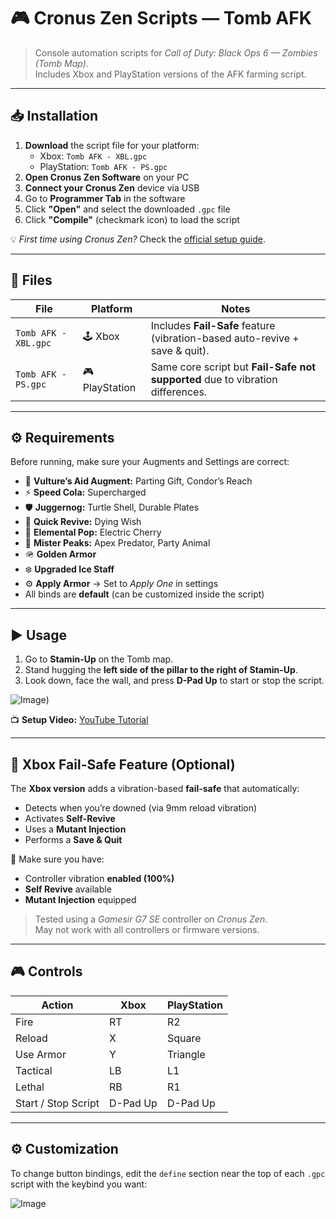 # 🎮 Cronus Zen Scripts — Tomb AFK

> Console automation scripts for *Call of Duty: Black Ops 6 — Zombies (Tomb Map)*.  
> Includes Xbox and PlayStation versions of the AFK farming script.

---
## 📥 Installation

1. **Download** the script file for your platform:
   - Xbox: `Tomb AFK - XBL.gpc`
   - PlayStation: `Tomb AFK - PS.gpc`
2. **Open Cronus Zen Software** on your PC
3. **Connect your Cronus Zen** device via USB
4. Go to **Programmer Tab** in the software
5. Click **"Open"** and select the downloaded `.gpc` file
6. Click **"Compile"** (checkmark icon) to load the script

💡 *First time using Cronus Zen?* Check the [official setup guide](https://cronusmax.com/zen/guide/).

---

## 📁 Files

| File | Platform | Notes |
|------|-----------|-------|
| `Tomb AFK - XBL.gpc` | 🕹️ Xbox | Includes **Fail-Safe** feature (vibration-based auto-revive + save & quit). |
| `Tomb AFK - PS.gpc`  | 🎮 PlayStation | Same core script but **Fail-Safe not supported** due to vibration differences. |

---

## ⚙️ Requirements

Before running, make sure your Augments and Settings are correct:

- 🧠 **Vulture’s Aid Augment:** Parting Gift, Condor’s Reach  
- ⚡ **Speed Cola:** Supercharged  
- 🛡️ **Juggernog:** Turtle Shell, Durable Plates  
- 💉 **Quick Revive:** Dying Wish  
- 🔌 **Elemental Pop:** Electric Cherry  
- 🐒 **Mister Peaks:** Apex Predator, Party Animal  
- 🪖 **Golden Armor**  
- ❄️ **Upgraded Ice Staff**  
- ⚙️ **Apply Armor** → Set to *Apply One* in settings  
- All binds are **default** (can be customized inside the script)

---

## ▶️ Usage

1. Go to **Stamin-Up** on the Tomb map.  
2. Stand hugging the **left side of the pillar to the right of Stamin-Up**.  
3. Look down, face the wall, and press **D-Pad Up** to start or stop the script.
   
![Image](https://images-wixmp-ed30a86b8c4ca887773594c2.wixmp.com/f/0f12130e-c86b-4dd4-870d-48fbfbd9d788/dkpx8pg-9c917e28-0e83-4b3e-b410-53e97cf1bbe8.gif?token=eyJ0eXAiOiJKV1QiLCJhbGciOiJIUzI1NiJ9.eyJzdWIiOiJ1cm46YXBwOjdlMGQxODg5ODIyNjQzNzNhNWYwZDQxNWVhMGQyNmUwIiwiaXNzIjoidXJuOmFwcDo3ZTBkMTg4OTgyMjY0MzczYTVmMGQ0MTVlYTBkMjZlMCIsIm9iaiI6W1t7InBhdGgiOiIvZi8wZjEyMTMwZS1jODZiLTRkZDQtODcwZC00OGZiZmJkOWQ3ODgvZGtweDhwZy05YzkxN2UyOC0wZTgzLTRiM2UtYjQxMC01M2U5N2NmMWJiZTguZ2lmIn1dXSwiYXVkIjpbInVybjpzZXJ2aWNlOmZpbGUuZG93bmxvYWQiXX0.PQzpKeIabwhDZ1UgdukppIuX1hcnz1CRRiUveQU8tLg))


📺 **Setup Video:** [YouTube Tutorial](https://www.youtube.com/watch?v=9w9v4qSpKRA)

---

## 🧩 Xbox Fail-Safe Feature (Optional)

The **Xbox version** adds a vibration-based **fail-safe** that automatically:

- Detects when you’re downed (via 9mm reload vibration)
- Activates **Self-Revive**
- Uses a **Mutant Injection**
- Performs a **Save & Quit**

🧠 Make sure you have:
- Controller vibration **enabled (100%)**
- **Self Revive** available  
- **Mutant Injection** equipped  

> Tested using a *Gamesir G7 SE* controller on *Cronus Zen*.  
> May not work with all controllers or firmware versions.

---

## 🎮 Controls

| Action | Xbox | PlayStation |
|--------|------|-------------|
| Fire | RT | R2 |
| Reload | X | Square |
| Use Armor | Y | Triangle |
| Tactical | LB | L1 |
| Lethal | RB | R1 |
| Start / Stop Script | D-Pad Up | D-Pad Up |

---

## ⚙️ Customization

To change button bindings, edit the `define` section near the top of each `.gpc` script with the keybind you want:

![Image](https://i.postimg.cc/650rrW7j/image.png)



